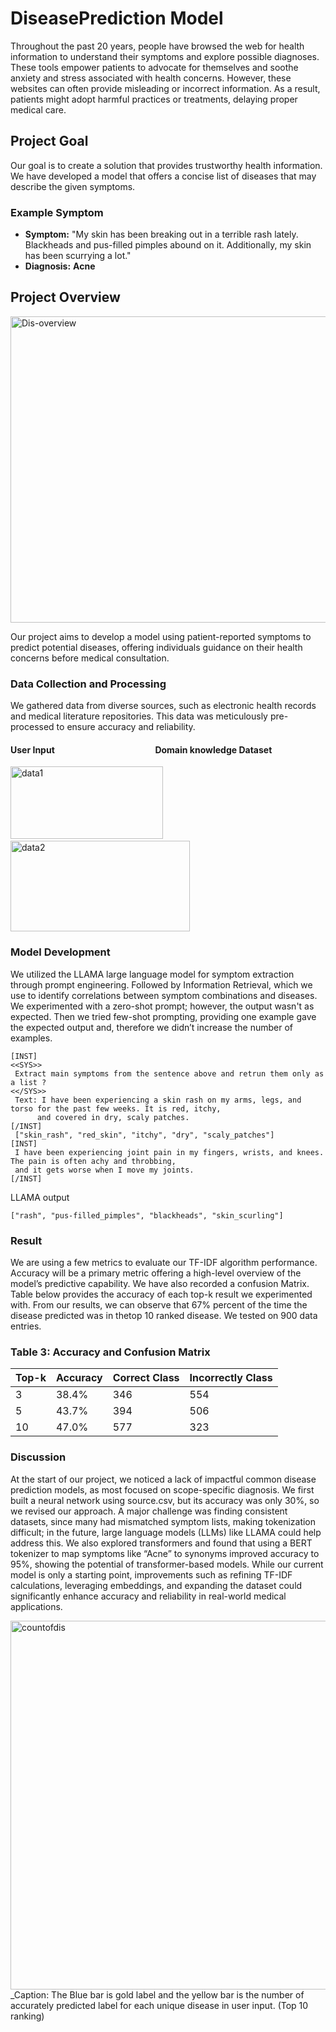 # DiseasePrediction Model

Throughout the past 20 years, people have browsed the web for health information to understand their symptoms and explore possible diagnoses. These tools empower patients to advocate for themselves and soothe anxiety and stress associated with health concerns. However, these websites can often provide misleading or incorrect information. As a result, patients might adopt harmful practices or treatments, delaying proper medical care.

## Project Goal

Our goal is to create a solution that provides trustworthy health information. We have developed a model that offers a concise list of diseases that may describe the given symptoms. 

### Example Symptom

- **Symptom:** "My skin has been breaking out in a terrible rash lately. Blackheads and pus-filled pimples abound on it. Additionally, my skin has been scurrying a lot."
- **Diagnosis:** **Acne**

## Project Overview
<img width="1240" height="490" alt="Dis-overview" src="https://github.com/user-attachments/assets/4334b2de-79d1-4f11-bcf9-333031aadeba" />

Our project aims to develop a model using patient-reported symptoms to predict potential diseases, offering individuals guidance on their health concerns before medical consultation.


### Data Collection and Processing

We gathered data from diverse sources, such as electronic health records and medical literature repositories. This data was meticulously pre-processed to ensure accuracy and reliability.

#### User Input          &emsp;&emsp;&emsp;&emsp;&emsp;&emsp;&emsp;&emsp;&emsp;&emsp;&emsp;               Domain knowledge Dataset  


<img width="244" height="116" alt="data1" src="https://github.com/user-attachments/assets/73f6c146-7526-4f27-8913-386fec2254c3" /> &emsp;&emsp;
<img width="287" height="145" alt="data2" src="https://github.com/user-attachments/assets/69dd12ef-6cf8-4b1c-a711-4af2ac634c3e" />



### Model Development

We utilized the LLAMA large language model for symptom extraction through prompt engineering. Followed by Information Retrieval, which we use to identify correlations between symptom combinations and diseases.
We experimented with a zero-shot prompt; however, the output wasn't as expected. Then we tried few-shot prompting, providing one example gave the expected output and, therefore we didn’t increase the number of examples.
```
[INST]
<<SYS>>
 Extract main symptoms from the sentence above and retrun them only as a list ?
<</SYS>>
 Text: I have been experiencing a skin rash on my arms, legs, and torso for the past few weeks. It is red, itchy,
      and covered in dry, scaly patches.
[/INST]
 ["skin_rash", "red_skin", "itchy", "dry", "scaly_patches"]
[INST]
 I have been experiencing joint pain in my fingers, wrists, and knees. The pain is often achy and throbbing,
 and it gets worse when I move my joints.
[/INST]

```

LLAMA output 
```
["rash", "pus-filled_pimples", "blackheads", "skin_scurling"]
```
### Result

We are using a few metrics to evaluate our TF-IDF algorithm performance. Accuracy will be a primary metric offering a high-level overview of the model’s predictive capability. We have also recorded a confusion Matrix. 
Table below provides the accuracy of each top-k result we experimented with. From our results, we can observe that 67% percent of the time the disease predicted was in thetop 10 ranked disease. We tested on 900 data entries.

### Table 3: Accuracy and Confusion Matrix

| Top-k | Accuracy | Correct Class | Incorrectly Class |
|-------|----------|---------------|-------------------|
| 3     | 38.4%    | 346           | 554               |
| 5     | 43.7%    | 394           | 506               |
| 10    | 47.0%    | 577           | 323               |



### Discussion 

At the start of our project, we noticed a lack of impactful common disease prediction models, as most focused on scope-specific diagnosis. We first built a neural network using source.csv, but its accuracy was only 30%, so we revised our approach. A major challenge was finding consistent datasets, since many had mismatched symptom lists, making tokenization difficult; in the future, large language models (LLMs) like LLAMA could help address this. We also explored transformers and found that using a BERT tokenizer to map symptoms like “Acne” to synonyms improved accuracy to 95%, showing the potential of transformer-based models. While our current model is only a starting point, improvements such as refining TF-IDF calculations, leveraging embeddings, and expanding the dataset could significantly enhance accuracy and reliability in real-world medical applications.

<img width="1189" height="590" alt="countofdis" src="https://github.com/user-attachments/assets/3975cf24-5285-4f5f-b125-00d5071170f6" />
_Caption: The Blue bar is gold label and the yellow bar is the number of accurately predicted label for each unique disease in user input. (Top 10 ranking)
